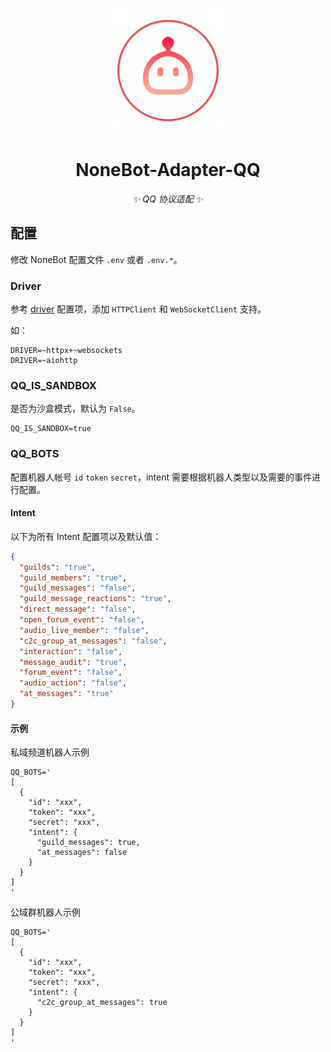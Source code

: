 <p align="center">
  <a href="https://nonebot.dev/"><img src="https://raw.githubusercontent.com/nonebot/adapter-qq/master/assets/logo.png" width="200" height="200" alt="nonebot-adapter-qq"></a>
</p>

<div align="center">

# NoneBot-Adapter-QQ

_✨ QQ 协议适配 ✨_

</div>

## 配置

修改 NoneBot 配置文件 `.env` 或者 `.env.*`。

### Driver

参考 [driver](https://nonebot.dev/docs/appendices/config#driver) 配置项，添加 `HTTPClient` 和 `WebSocketClient` 支持。

如：

```dotenv
DRIVER=~httpx+~websockets
DRIVER=~aiohttp
```

### QQ_IS_SANDBOX

是否为沙盒模式，默认为 `False`。

```dotenv
QQ_IS_SANDBOX=true
```

### QQ_BOTS

配置机器人帐号 `id` `token` `secret`，intent 需要根据机器人类型以及需要的事件进行配置。

#### Intent

以下为所有 Intent 配置项以及默认值：

```json
{
  "guilds": "true",
  "guild_members": "true",
  "guild_messages": "false",
  "guild_message_reactions": "true",
  "direct_message": "false",
  "open_forum_event": "false",
  "audio_live_member": "false",
  "c2c_group_at_messages": "false",
  "interaction": "false",
  "message_audit": "true",
  "forum_event": "false",
  "audio_action": "false",
  "at_messages": "true"
}
```

#### 示例

私域频道机器人示例

```dotenv
QQ_BOTS='
[
  {
    "id": "xxx",
    "token": "xxx",
    "secret": "xxx",
    "intent": {
      "guild_messages": true,
      "at_messages": false
    }
  }
]
'
```

公域群机器人示例

```dotenv
QQ_BOTS='
[
  {
    "id": "xxx",
    "token": "xxx",
    "secret": "xxx",
    "intent": {
      "c2c_group_at_messages": true
    }
  }
]
'
```
